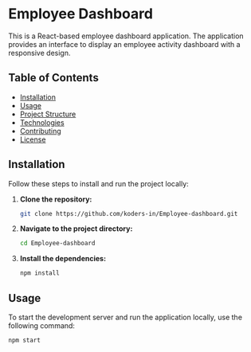# Employee Dashboard

This is a React-based employee dashboard application. The application provides an interface to display an employee activity dashboard with a responsive design.

## Table of Contents

- [Installation](#installation)
- [Usage](#usage)
- [Project Structure](#project-structure)
- [Technologies](#technologies)
- [Contributing](#contributing)
- [License](#license)

## Installation

Follow these steps to install and run the project locally:

1. **Clone the repository:**

    ```bash
    git clone https://github.com/koders-in/Employee-dashboard.git
    ```

2. **Navigate to the project directory:**

    ```bash
    cd Employee-dashboard
    ```

3. **Install the dependencies:**

    ```bash
    npm install
    ```

## Usage

To start the development server and run the application locally, use the following command:

```bash
npm start
